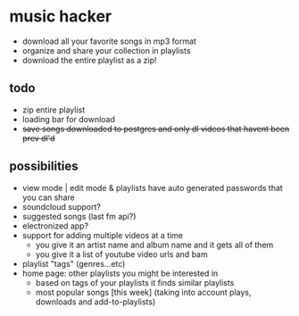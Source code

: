 # music hacker

- download all your favorite songs in mp3 format
- organize and share your collection in playlists
- download the entire playlist as a zip!

## todo

- zip entire playlist
- loading bar for download
- ~~save songs downloaded to postgres and only dl videos that havent been prev dl'd~~

## possibilities

- view mode | edit mode & playlists have auto generated passwords that you can share
- soundcloud support?
- suggested songs (last fm api?)
- electronized app?
- support for adding multiple videos at a time
    - you give it an artist name and album name and it gets all of them
    - you give it a list of youtube video urls and bam
- playlist "tags" (genres...etc)
- home page: other playlists you might be interested in
  - based on tags of your playlists it finds similar playlists
  - most popular songs [this week] (taking into account plays, downloads and add-to-playlists)
